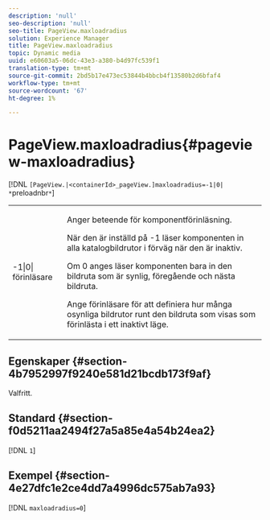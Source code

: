 ```yaml
---
description: 'null'
seo-description: 'null'
seo-title: PageView.maxloadradius
solution: Experience Manager
title: PageView.maxloadradius
topic: Dynamic media
uuid: e60603a5-06dc-43e3-a380-b4d97fc539f1
translation-type: tm+mt
source-git-commit: 2bd5b17e473ec53844b4bbcb4f13580b2d6bfaf4
workflow-type: tm+mt
source-wordcount: '67'
ht-degree: 1%

---
```



# PageView.maxloadradius{#pageview-maxloadradius}

[!DNL `[PageView.|<containerId>_pageView.]maxloadradius=-1|0| *`preloadnbr`*`]

<table id="table_985ADD6C9BD04C629A84C9C625CCCFEB"> 
 <tbody> 
  <tr> 
   <td colname="col1"> <p><span class="codeph">-1|0|<span class="varname"> förinläsare</span></span> </p> </td> 
   <td colname="col2"> <p>Anger beteende för komponentförinläsning. </p> <p>När den är inställd på <span class="codeph"> -1</span> läser komponenten in alla katalogbildrutor i förväg när den är inaktiv. </p> <p> Om <span class="codeph"> 0</span> anges läser komponenten bara in den bildruta som är synlig, föregående och nästa bildruta. </p> <p>Ange <span class="codeph"><span class="varname"> förinläsare</span></span> för att definiera hur många osynliga bildrutor runt den bildruta som visas som förinlästa i ett inaktivt läge. </p> </td> 
  </tr> 
 </tbody> 
</table>

## Egenskaper {#section-4b7952997f9240e581d21bcdb173f9af}

Valfritt.

## Standard {#section-f0d5211aa2494f27a5a85e4a54b24ea2}

[!DNL `1`]

## Exempel {#section-4e27dfc1e2ce4dd7a4996dc575ab7a93}

[!DNL `maxloadradius=0`]
